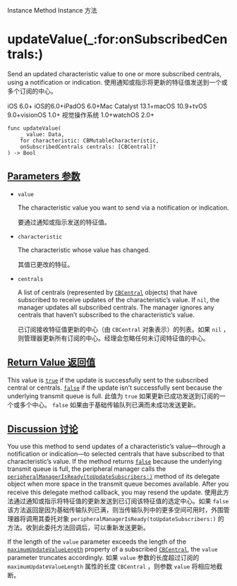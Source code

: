 Instance Method Instance 方法

# updateValue(_:for:onSubscribedCentrals:) 

Send an updated characteristic value to one or more subscribed centrals, using a notification or indication.
使用通知或指示将更新的特征值发送到一个或多个订阅的中心。

iOS 6.0+ iOS的6.0+iPadOS 6.0+Mac Catalyst 13.1+macOS 10.9+tvOS 9.0+visionOS 1.0+ 视觉操作系统 1.0+watchOS 2.0+

```
func updateValue(
    _ value: Data,
    for characteristic: CBMutableCharacteristic,
    onSubscribedCentrals centrals: [CBCentral]?
) -> Bool
```



## [Parameters 参数](https://developer.apple.com/documentation/corebluetooth/cbperipheralmanager/updatevalue(_:for:onsubscribedcentrals:)#parameters)

- `value`

  The characteristic value you want to send via a notification or indication. 

  要通过通知或指示发送的特征值。

- `characteristic`

  The characteristic whose value has changed. 

  其值已更改的特征。

- `centrals`

  A list of centrals (represented by [`CBCentral`](https://developer.apple.com/documentation/corebluetooth/cbcentral) objects) that have subscribed to receive updates of the characteristic’s value. If `nil`, the manager updates all subscribed centrals. The manager ignores any centrals that haven’t subscribed to the characteristic’s value. 

  已订阅接收特征值更新的中心（由 `CBCentral` 对象表示）的列表。如果 `nil` ，则管理器更新所有订阅的中心。经理会忽略任何未订阅特征值的中心。

  

## [Return Value 返回值](https://developer.apple.com/documentation/corebluetooth/cbperipheralmanager/updatevalue(_:for:onsubscribedcentrals:)#return-value)

This value is [`true`](https://developer.apple.com/documentation/swift/true) if the update is successfully sent to the subscribed central or centrals. [`false`](https://developer.apple.com/documentation/swift/false) if the update isn’t successfully sent because the underlying transmit queue is full.
此值为 `true` 如果更新已成功发送到订阅的一个或多个中心。 `false` 如果由于基础传输队列已满而未成功发送更新。



## [Discussion 讨论](https://developer.apple.com/documentation/corebluetooth/cbperipheralmanager/updatevalue(_:for:onsubscribedcentrals:)#Discussion)

You use this method to send updates of a characteristic’s value—through a notification or indication—to selected centrals that have subscribed to that characteristic’s value. If the method returns [`false`](https://developer.apple.com/documentation/swift/false) because the underlying transmit queue is full, the peripheral manager calls the [`peripheralManagerIsReady(toUpdateSubscribers:)`](https://developer.apple.com/documentation/corebluetooth/cbperipheralmanagerdelegate/peripheralmanagerisready(toupdatesubscribers:)) method of its delegate object when more space in the transmit queue becomes available. After you receive this delegate method callback, you may resend the update.
使用此方法通过通知或指示将特征值的更新发送到已订阅该特征值的选定中心。如果 `false` 该方法返回是因为基础传输队列已满，则当传输队列中的更多空间可用时，外围管理器将调用其委托对象 `peripheralManagerIsReady(toUpdateSubscribers:)` 的方法。收到此委托方法回调后，可以重新发送更新。

If the length of the `value` parameter exceeds the length of the [`maximumUpdateValueLength`](https://developer.apple.com/documentation/corebluetooth/cbcentral/maximumupdatevaluelength) property of a subscribed [`CBCentral`](https://developer.apple.com/documentation/corebluetooth/cbcentral), the `value` parameter truncates accordingly.
如果 `value` 参数的长度超过订阅的 `maximumUpdateValueLength` 属性的长度 `CBCentral` ，则参数 `value` 将相应地截断。
